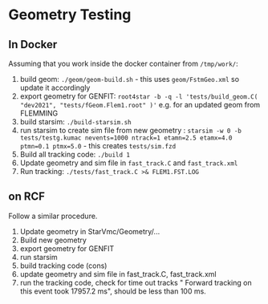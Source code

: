 # Geometry Testing

## In Docker
Assuming that you work inside the docker container from `/tmp/work/`:
1. build geom: `./geom/geom-build.sh` - this uses `geom/FstmGeo.xml` so update it accordingly
2. export geometry for GENFIT: `root4star -b -q -l 'tests/build_geom.C( "dev2021", "tests/fGeom.Flem1.root" )'` e.g. for an updated geom from FLEMMING
3. build starsim: `./build-starsim.sh`
4. run starsim to create sim file from new geometry : `starsim -w 0 -b tests/testg.kumac nevents=1000 ntrack=1 etamn=2.5 etamx=4.0 ptmn=0.1 ptmx=5.0` - this creates `tests/sim.fzd`
5. Build all tracking code: `./build 1`
6. Update geometry and sim file in `fast_track.C` and `fast_track.xml`
7. Run tracking: `./tests/fast_track.C >& FLEM1.FST.LOG`


## on RCF
Follow a similar procedure. 
1. Update geometry in StarVmc/Geometry/...
2. Build new geometry
3. export geometry for GENFIT
4. run starsim
5. build tracking code (cons)
6. update geometry and sim file in fast_track.C, fast_track.xml
7. run the tracking code, check for time out tracks " Forward tracking on this event took 17957.2 ms", should be less than 100 ms.